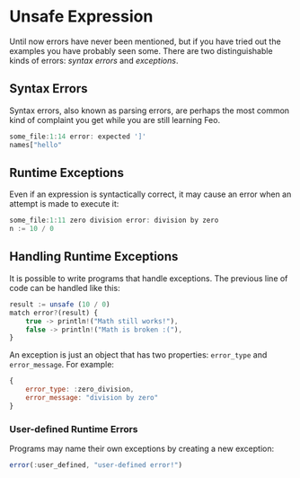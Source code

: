 # Unsafe Expression

Until now errors have never been mentioned, but if you have tried out the examples you have probably seen some.
There are two distinguishable kinds of errors: *syntax errors* and *exceptions*.

## Syntax Errors
Syntax errors, also known as parsing errors, are perhaps the most common kind of complaint you get while you are still learning Feo.
```js
some_file:1:14 error: expected ']'
names["hello"
```

## Runtime Exceptions
Even if an expression is syntactically correct, it may cause an error when an attempt is made to execute it:
```js
some_file:1:11 zero division error: division by zero
n := 10 / 0
```

## Handling Runtime Exceptions
It is possible to write programs that handle exceptions. The previous line of code can be handled like this:
```js
result := unsafe (10 / 0)
match error?(result) {
    true -> println!("Math still works!"),
    false -> println!("Math is broken :("),
}
```
An exception is just an object that has two properties: `error_type` and `error_message`. For example:
```js
{
    error_type: :zero_division,
    error_message: "division by zero"
}
```

### User-defined Runtime Errors
Programs may name their own exceptions by creating a new exception:
```js
error(:user_defined, "user-defined error!")
```
